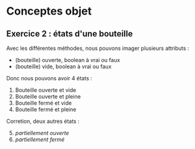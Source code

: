 Conceptes objet
=========================

## Exercice 2 : états d'une bouteille

Avec les différentes méthodes, nous pouvons imager plusieurs attributs :
- (bouteille) ouverte, boolean à vrai ou faux
- (bouteille) vide, boolean à vrai ou faux

Donc nous pouvons avoir 4 états :
1. Bouteille ouverte et vide
2. Bouteille ouverte et pleine
3. Bouteille fermé et vide
4. Bouteille fermé et pleine

Corretion, deux autres états :

5. *partiellement ouverte*
6. *partiellement fermé*

